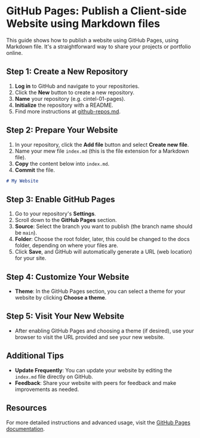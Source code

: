 # GitHub Pages: Publish a Client-side Website using Markdown files

This guide shows how to publish a website using GitHub Pages, using Markdown file. 
It's a straightforward way to share your projects or portfolio online.

## Step 1: Create a New Repository

1. **Log in** to GitHub and navigate to your repositories.
2. Click the **New** button to create a new repository.
3. **Name** your repository (e.g. cintel-01-pages).
4. **Initialize** the repository with a README.
5. Find more instructions at [github-repos.md](ithub-repos.md).

## Step 2: Prepare Your Website

1. In your repository, click the **Add file** button and select **Create new file**.
2. Name your mew file `index.md` (this is the file extension for a Markdown file).
3. **Copy** the content below into `index.md`. 
4. **Commit** the file.

```markdown
# My Website
```

## Step 3: Enable GitHub Pages

1. Go to your repository's **Settings**.
2. Scroll down to the **GitHub Pages** section.
3. **Source**: Select the branch you want to publish (the branch name should be `main`).
4. **Folder**: Choose the root folder, later, this could be changed to the docs folder, depending on where your files are.
5. Click **Save**, and GitHub will automatically generate a URL (web location) for your site.

## Step 4: Customize Your Website

- **Theme**: In the GitHub Pages section, you can select a theme for your website by clicking **Choose a theme**.

## Step 5: Visit Your New Website

- After enabling GitHub Pages and choosing a theme (if desired), use your browser to visit the URL provided and see your new website.

## Additional Tips

- **Update Frequently**: You can update your website by editing the `index.md` file directly on GitHub.
- **Feedback**: Share your website with peers for feedback and make improvements as needed.

## Resources

For more detailed instructions and advanced usage, visit the [GitHub Pages documentation](https://docs.github.com/en/pages).
